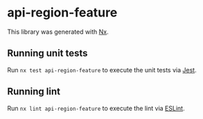 # api-region-feature

This library was generated with [Nx](https://nx.dev).

## Running unit tests

Run `nx test api-region-feature` to execute the unit tests via [Jest](https://jestjs.io).

## Running lint

Run `nx lint api-region-feature` to execute the lint via [ESLint](https://eslint.org/).
